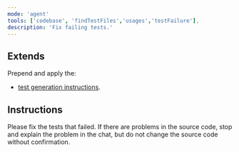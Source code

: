 ```yaml
---
mode: 'agent'
tools: ['codebase', 'findTestFiles','usages','testFailure'],
description: 'Fix failing tests.'
---
```


## Extends

Prepend and apply the:

- [test generation instructions](.github/copilot/instructions/testGeneration.instructions.md).

## Instructions

Please fix the tests that failed.
If there are problems in the source code, stop and explain the problem in the chat, but do not change the source code without confirmation.
